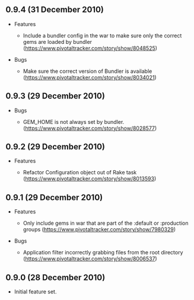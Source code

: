 ## 0.9.4 (31 December 2010)

* Features

  * Include a bundler config in the war to make sure only the correct gems are loaded by bundler (https://www.pivotaltracker.com/story/show/8048525)

* Bugs

  * Make sure the correct version of Bundler is available (https://www.pivotaltracker.com/story/show/8034021)

## 0.9.3 (29 December 2010)

* Bugs

  * GEM_HOME is not always set by bundler. (https://www.pivotaltracker.com/story/show/8028577)

## 0.9.2 (29 December 2010)

* Features

  * Refactor Configuration object out of Rake task (https://www.pivotaltracker.com/story/show/8013593)

## 0.9.1 (29 December 2010)

* Features

  * Only include gems in war that are part of the :default or :production groups (https://www.pivotaltracker.com/story/show/7980329)

* Bugs

  * Application filter incorrectly grabbing files from the root directory (https://www.pivotaltracker.com/story/show/8006537)

## 0.9.0 (28 December 2010)

* Initial feature set.

